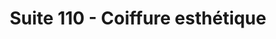 ---
title: "Suite 110 - Coiffure esthétique"
url: /vaudreuil-dorion/suite-110-coiffure-esthetique/
shop: hairdresser
---
